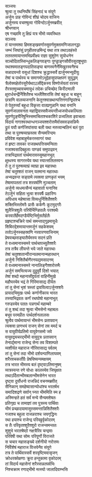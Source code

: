 सञ्जयः  
श्रुत्वा तु रथनिर्घोषं सिंहनादं च संयुगे  
अर्जुनः प्राह गोविन्दं शीघ्रं चोदय वाजिनः  
अर्जुनस्य वचश्श्रुत्वा गोविन्दोऽर्जुनमब्रवीत्  
श्रीभगवान्   
एष गच्छामि तु क्षिप्रं यत्र भीमो व्यवस्थितः  
सञ्जयः  
तं यान्तमश्वा हिमशङ्खवर्णास्सुवर्णमुक्तामणिजालनद्धाः  
जम्भं जिघांसुं प्रगृहीतवज्रमिन्द्रं यथा तत्र तथाऽवहंस्ते  
ततस्तमायान्तमभिप्रवीक्ष्य राज्ञा सुशूरेण सुयोधनेन  
सञ्चोदितास्सिन्धुकलिङ्गवङ्गाः पुण्ड्राङ्गसौवीरसुराष्ट्रभूपाः  
रथाश्वमातङ्गपदातिसङ्घा बाणस्वनैर्नेमिखुरस्वनैश्च  
सन्नादयन्तो वसुधां दिशश्च क्रुद्धास्सर्वे ह्यर्जुनमभ्युदीयुः  
तेषां च पार्थस्य च समागमोऽभूद्देहासुपापक्षपणं सुयुद्धम्  
त्रैलोक्यहेतोरसुरैर्यथाऽऽसीद्देकस्य विष्णोर्जयतां वरस्य  
तैरस्तमुच्चावचमायुधं तदेकः प्रचिच्छेद किरीटमाली  
क्षुरार्धचन्द्रैर्निशितैश्च भल्लैश्शिरांसि तेषां बहुधा च बाहून्  
छत्राणि वालव्यजनानि केतूनश्वान्रथान्पत्तिगणान्द्विपांश्च  
ते पेतुरुर्व्यां बहुधा विकृत्ता वातप्रणुन्नानि यथा वनानि  
सुवर्णजालावनता महाद्विपास्सवैजयन्तीध्वजयोधकल्पिताः  
सुवर्णपुङ्घैरिषुभिस्समाचिताश्चकाशिरे प्रज्वलिता इवाचलाः  
विदार्य नागाश्वरथान्धनञ्जयश्शरोत्तमैर्वासववज्रसन्निभैः  
द्रुतं ययौ कर्णजिघांसया बली यथा मरुत्वान्बलिनं बलं पुरा  
तथा स पुरुषव्याघ्रस्तव सैन्यमरिन्दमः  
प्रविवेश महाबाहुर्मकरस्सागरं यथा  
तं हृष्टा तावका राजन्रथपत्तिसमन्विताः  
गजाश्वसादिबहुलाः पाण्डवं समुपाद्रवन्  
तत्राभिद्रवतां पार्थमारावस्सुमहानभूत्  
क्षुब्धस्य सागरस्येव यथा स्यात्सलिलस्वनः  
ते तु तं पुरुषव्याघ्रं व्याघ्रा इव महारथाः  
तेषां चतुश्शतं राजन् यतमाना महारथाः  
अभ्यद्रवन्त सङ्ग्रामे त्यक्त्वा प्राणकृतं भयम्  
तेषामापततां तत्र शरवर्षाणि मुञ्चताम्  
अर्जुनो व्यधमत्सैन्यं महावातो घनानिव  
तेऽर्जुनं सहिता भूत्वा शरवर्षैः प्रहारिणः  
अपिधाय महेष्वासा विव्यधुर्निशितैश्शरैः  
शक्तिभिस्तोमरैः प्रासैः कर्कणैः कूटमुद्गरैः  
शूलैस्त्रिशूलैः परिघैर्भिण्डिपालैः परश्वथैः  
करवालैर्हेमदण्डैर्यष्टिभिर्मुसलैर्हलैः  
प्रहृष्टाश्चक्रिरे पार्थ समन्ताद्गूढमायुधैः  
शिबिराद्देशमायान्तमर्जुनं सहकेशवम्  
ततोऽर्जुनस्सहस्राणि नरवारणवाजिनाम्  
प्रेषयच्छसङ्घातैर्यमस्य सदनं प्रति  
ते वध्यमानास्समरे पार्थचापच्युतैश्शरैः  
तत्र तत्रैव लीयन्ते भये जाते महारथाः  
तेषां चतुश्शतान्वीरान्यतमानान्महारथान्  
अर्जुनो निशितैर्बाणैरनयद्यमसादनम्  
ते वध्यमानास्समरे नानालिङ्गैश्शरोत्तमैः  
अर्जुनं समभित्यज्य दुद्रुवुर्वै दिशो भयात्  
तेषां शब्दो महानासीद्द्रवतां वाहिनीमुखे  
महौघस्येव भद्रं ते गिरिमासाद्य दीर्यतः  
तां तु सेनां भृशं त्रस्तां द्रावयित्वाऽर्जुनश्शरैः  
प्रायादभिमुखः पार्थः कर्णानीकाय भारत  
तस्याभिद्रवतः कर्णं रथघोषो महानाभूत्  
गरुडस्येव पततः पन्नगार्थं महाम्बरे  
तं तु शब्दं तदा श्रुत्वा भीमसेनो महाबलः  
बभूव परमप्रीतः पार्थदर्शनलालसः  
श्रुत्वैव पार्थमायान्तं भीमसेनः प्रतापवान्  
त्यक्त्वा प्राणभयं राजन् सेनां तव ममर्द च  
स वायुवीर्यप्रतिमो वायुवेगसमो जवे  
वायुवद्व्यचरद्भीमो वायुपुत्रः प्रतापवान्  
तेनार्द्यमाना राजेन्द्र सेना तव विशाम्पते  
व्यशीर्यत महाराज नौरिवासाद्य पर्वतम्  
तां तु सेनां तदा भीमो दर्शयन्पाणिलाघवम्  
शरैरवचकर्तोग्रैः प्रेषयिष्यन्यमक्षयम्  
तत्र भारत भीमस्य बलं दृष्ट्वाऽतिमानुषम्  
व्यत्रस्यन्त रणे योधाः कालस्येव जिघृक्षतः  
तथाऽर्दितान्भीमबलान्भीमसेनेन भारत  
दृष्ट्वा दुर्योधनो राजन्निदं वचनमब्रवीत्  
सैनिकान् समहेष्वासान्योधांश्च भरतर्षभ  
समादिशद्रणे सर्वान् घ्नत भीममिति स्म ह  
अस्मिन्हते हतं सर्वं मन्ये सैन्यमशेषतः  
प्रतिगृह्य च तामाज्ञां तव पुत्रस्य पार्थिवाः  
भीमं प्रच्छादयामासुस्समन्तान्निशितैश्शरैः  
गजाश्च बहुला राजन्नराश्च जयगृद्धिनः  
रथा हयाश्च राजेन्द्र परिवव्रुर्वृकोदरम्  
स तैः परिवृतश्शूरैश्शूरो राजन्समन्ततः  
शुशुभे भरतश्रेष्ठो नक्षत्रैरिव चन्द्रमाः  
परिवेषी यथा सोमः परिपूर्णो विराजते  
स चचार महासङ्ख्ये दर्शनीयो नरोत्तमः  
निर्विशेषं महाराज विजयेनैव संयुगे  
तत्र ते पार्थिवास्सर्वे शरवृष्टिमवासृजन्  
क्रोधरक्तेक्षणाः क्रूरा हन्तुकामा वृकोदरम्  
तां विदार्य महासेनां शरैस्सन्नतपर्वभिः  
निश्चक्राम रणाद्भीमो मत्स्यो जालादिवाम्भसि  
